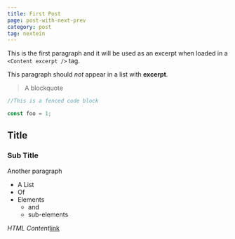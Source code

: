 ```yaml
---
title: First Post
page: post-with-next-prev
category: post
tag: nextein
---
```


This is the first paragraph and it will be used as an excerpt when loaded in a `<Content excerpt />` tag.

This paragraph should *not* appear in a list with **excerpt**.

> A blockquote

```js
//This is a fenced code block 

const foo = 1;
```

## Title

### Sub Title

Another paragraph 

* A List
* Of 
* Elements
    * and 
    * sub-elements

<em>HTML Content</em><a href="#">link</a>

